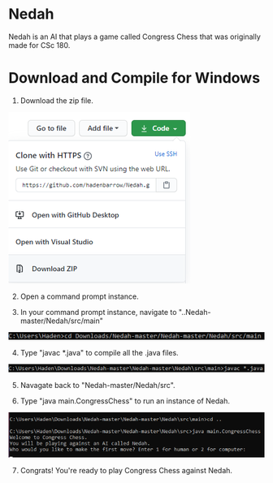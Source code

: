 # Nedah
Nedah is an AI that plays a game called Congress Chess that was originally made for CSc 180.

# Download and Compile for Windows

1. Download the zip file. 

![download](https://github.com/hadenbarrow/Nedah/blob/master/readmeImages/download.png)

2. Open a command prompt instance.

3. In your command prompt instance, navigate to "..Nedah-master/Nedah/src/main" 

![navigate](https://github.com/hadenbarrow/Nedah/blob/master/readmeImages/navigateToMain.png)

4. Type "javac \*.java" to compile all the .java files. 

![compile](https://github.com/hadenbarrow/Nedah/blob/master/readmeImages/compile%20.java%20files.png)

5. Navagate back to "Nedah-master/Nedah/src".

6. Type "java main.CongressChess" to run an instance of Nedah. 

![run](https://github.com/hadenbarrow/Nedah/blob/master/readmeImages/runTheProgram.png)

7. Congrats! You're ready to play Congress Chess against Nedah.



